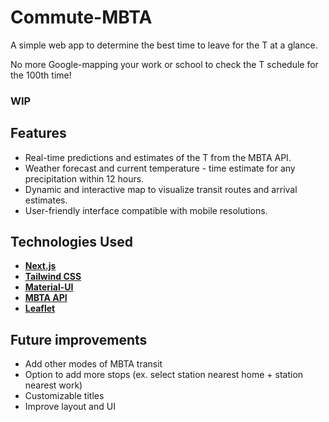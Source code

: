 # Commute-MBTA

A simple web app to determine the best time to leave for the T at a glance.

No more Google-mapping your work or school to check the T schedule for the 100th time!

### WIP

## Features
- Real-time predictions and estimates of the T from the MBTA API.
- Weather forecast and current temperature - time estimate for any precipitation within 12 hours.
- Dynamic and interactive map to visualize transit routes and arrival estimates.
- User-friendly interface compatible with mobile resolutions.

## Technologies Used
- [**Next.js**](https://nextjs.org/)
- [**Tailwind CSS**](https://tailwindcss.com/)
- [**Material-UI**](https://mui.com/)
- [**MBTA API**](https://api-v3.mbta.com/)
- [**Leaflet**](https://leafletjs.com/)

## Future improvements
- Add other modes of MBTA transit
- Option to add more stops (ex. select station nearest home + station nearest work)
- Customizable titles
- Improve layout and UI
